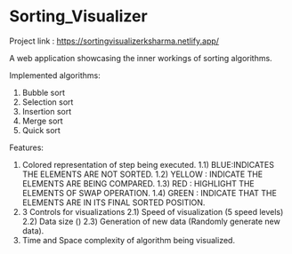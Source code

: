 # Sorting_Visualizer

Project link : https://sortingvisualizerksharma.netlify.app/


A web application showcasing the inner workings of sorting algorithms.

Implemented algorithms:
1) Bubble sort
2) Selection sort
3) Insertion sort
4) Merge sort
5) Quick sort

Features:
1) Colored representation of step being executed.
  1.1) BLUE:INDICATES THE ELEMENTS ARE NOT SORTED.
  1.2) YELLOW : INDICATE THE ELEMENTS ARE BEING COMPARED.
  1.3) RED : HIGHLIGHT THE ELEMENTS OF SWAP OPERATION.
  1.4) GREEN : INDICATE THAT THE ELEMENTS ARE IN ITS FINAL SORTED POSITION.
2) 3 Controls for visualizations
  2.1) Speed of visualization (5 speed levels)
  2.2) Data size ()
  2.3) Generation of new data (Randomly generate new data).
4) Time and Space complexity of algorithm being visualized.

